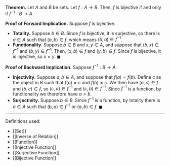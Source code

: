 **Theorem.** Let $A$ and $B$ be sets. Let $f:A\to B$. Then, $f$ is bijective if and only if $f^{-1}:B\to A$.

**Proof of Forward Implication.** Suppose $f$ is bijective.
- **Totality.** Suppose $b\in B$. Since $f$ is bijective, it is surjective, so there is $a\in A$ such that $(a,b)\in f$, which means $(b,a)\in f^{-1}$.
- **Functionality.** Suppose $b\in B$ and $x,y\in A$, and suppose that $(b,x)\in f^{-1}$ and $(b,y)\in f^{-1}$. Then, $(x,b)\in f$ and $(y,b)\in f$. Since $f$ is bijective, it is injective, so $x=y$. $\blacksquare$

**Proof of Backward Implication.** Suppose $f^{-1}:B\to A$.
- **Injectivity.** Suppose $a,b\in A$, and suppose that $f(a)=f(b)$. Define $c$ as the object in $B$ such that $f(a)=c$ and $f(b)=c$. We then have $(a,c)\in f$ and $(b,c)\in f$, so $(c,a)\in f^{-1}$ and $(c,b)\in f^{-1}$. Since $f^{-1}$ is a function, by functionality we therefore have $a=b$.
- **Surjectivity.** Suppose $b\in B$. Since $f^{-1}$ is a function, by totality there is $a\in A$ such that $(b,a)\in f^{-1}$ or $(a,b)\in f$. $\blacksquare$

***
Definitions used:
- [[Set]]
- [[Inverse of Relation]]
- [[Function]]
- [[Injective Function]]
- [[Surjective Function]]
- [[Bijective Function]]